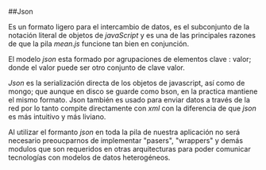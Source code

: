 ##Json

Es un formato ligero para el intercambio de datos, es el subconjunto de la notación literal de objetos de *javaScript* y es una de las principales razones de que la pila *mean.js* funcione tan bien en conjunción.

El modelo *json* esta formado por agrupaciones de elementos clave : valor; donde el valor puede ser otro conjunto de clave valor.

*Json* es la serialización directa de los objetos de javascript, así como de mongo; que aunque en disco se guarde como bson, en la practica mantiene el mismo formato. Json también es usado para enviar datos a través de la red por lo tanto compite directamente con *xml* con la diferencia de que *json* es más intuitivo y más liviano. 

Al utilizar el formanto *json* en toda la pila de nuestra aplicación no será necesario preoucparnos de implementar "pasers", "wrappers" y demás modulos que son requeridos en otras arquitecturas para poder comunicar tecnologías con modelos de datos heterogéneos.
